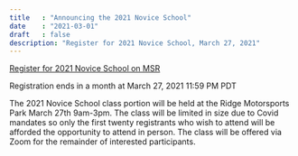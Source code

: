 ```yaml
---
title   : "Announcing the 2021 Novice School"
date    : "2021-03-01"
draft   : false
description: "Register for 2021 Novice School, March 27, 2021"
---
```


[Register for 2021 Novice School on MSR](https://www.motorsportreg.com/events/wmrra-2021-novice-classroom-ridge-motorsports-park-road-course-753535?fbclid=IwAR1l3vz_r_CGJsOxO3JxMj-IitInrnv1cy6rQ04dVyqXl3ke3bbu8FfCb68)

Registration ends in a month at March 27, 2021 11:59 PM PDT

The 2021 Novice School class portion will be held at the Ridge Motorsports Park
March 27th 9am-3pm. The class will be limited in size due to Covid mandates so
only the first twenty registrants who wish to attend will be afforded the
opportunity to attend in person. The class will be offered via Zoom for the
remainder of interested participants.